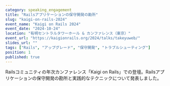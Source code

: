 ```yaml
---
category: speaking_engagement
title: "Railsアプリケーションの保守開発の勘所"
slug: "kaigi-on-rails-2024"
event_name: "Kaigi on Rails 2024"
event_date: "2024-10-24"
location: "有明セントラルタワーホール & カンファレンス（東京）"
event_url: "https://kaigionrails.org/2024/talks/takeyuweb/"
slides_url: ""
tags: ["Rails", "アップグレード", "保守開発", "トラブルシューティング"]
position: 1
published: true
---
```


Railsコミュニティの年次カンファレンス「Kaigi on Rails」での登壇。Railsアプリケーションの保守開発の勘所と実践的なテクニックについて発表しました。
